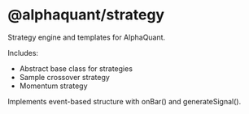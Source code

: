# @alphaquant/strategy

Strategy engine and templates for AlphaQuant.

Includes:

- Abstract base class for strategies
- Sample crossover strategy
- Momentum strategy

Implements event-based structure with onBar() and generateSignal().
